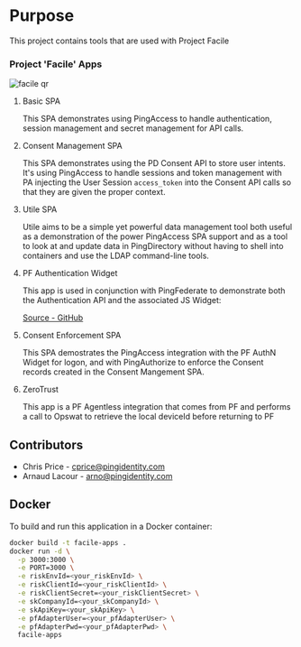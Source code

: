# Purpose

This project contains tools that are used with Project Facile

### Project 'Facile' Apps

![facile qr](https://cdn.glitch.com/d73a8d8c-7227-47ee-8646-873dea902e5f%2Ffacile-qr.png?v=1613112549901)

1. Basic SPA

   This SPA demonstrates using PingAccess to handle authentication, session management and secret management for API calls.

2. Consent Management SPA

   This SPA demonstrates using the PD Consent API to store user intents. It's using PingAccess to handle sessions and token management with PA injecting the User Session `access_token` into the Consent API calls so that they are given the proper context.

3. Utile SPA

   Utile aims to be a simple yet powerful data management tool both useful as a demonstration of the power PingAccess SPA support and as a tool to look at and update data in PingDirectory without having to shell into containers and use the LDAP command-line tools.

4. PF Authentication Widget

   This app is used in conjunction with PingFederate to demonstrate both the Authentication API and the associated JS Widget:

   [Source - GitHub](https://github.com/pingidentity/pf-authn-js-widget)

5. Consent Enforcement SPA

   This SPA demostrates the PingAccess integration with the PF AuthN Widget for logon, and with PingAuthorize to enforce the Consent records created in the Consent Mangement SPA.

6. ZeroTrust

   This app is a PF Agentless integration that comes from PF and performs a call to Opswat to retrieve the local deviceId before returning to PF

## Contributors

- Chris Price - cprice@pingidentity.com
- Arnaud Lacour - arno@pingidentity.com

## Docker

To build and run this application in a Docker container:

```bash
docker build -t facile-apps .
docker run -d \
  -p 3000:3000 \
  -e PORT=3000 \
  -e riskEnvId=<your_riskEnvId> \
  -e riskClientId=<your_riskClientId> \
  -e riskClientSecret=<your_riskClientSecret> \
  -e skCompanyId=<your_skCompanyId> \
  -e skApiKey=<your_skApiKey> \
  -e pfAdapterUser=<your_pfAdapterUser> \
  -e pfAdapterPwd=<your_pfAdapterPwd> \
  facile-apps
```
